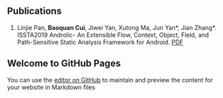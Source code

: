 

## Publications
1. Linjie Pan, **Baoquan Cui**, Jiwei Yan, Xutong Ma, Jun Yan*, Jian Zhang*. ISSTA2019 Androlic- An Extensible Flow, Context, Object, Field, and Path-Sensitive Static Analysis Framework for Android. [PDF](./papers/cbq/ISSTA2019%20Androlic-%20An%20Extensible%20Flow%2C%20Context%2C%20Object%2C%20Field%2C%20and%20Path-Sensitive%20Static%20Analysis%20Framework%20for%20Android.pdf)  

## Welcome to GitHub Pages
You can use the [editor on GitHub](https://github.com/cuixiaoyiyi/cuixiaoyiyi.github.io/edit/master/index.md) to maintain and preview the content for your website in Markdown files
